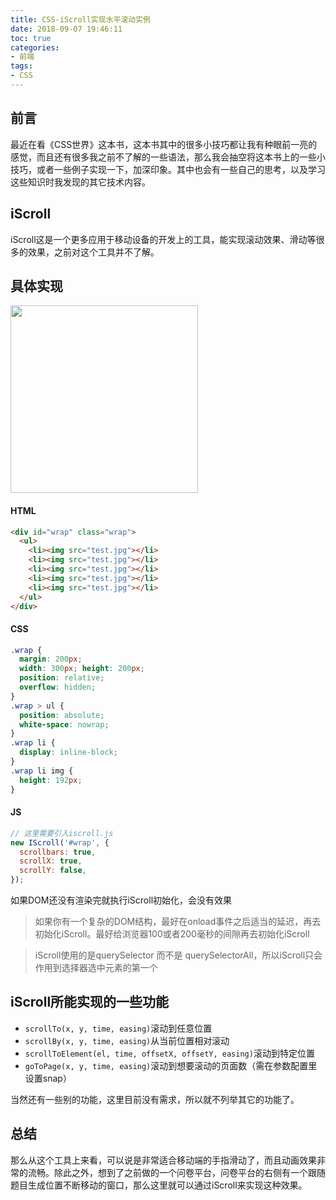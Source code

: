 ```yaml
---
title: CSS-iScroll实现水平滚动实例
date: 2018-09-07 19:46:11
toc: true
categories:
- 前端
tags:
- CSS
---
```


## 前言

最近在看《CSS世界》这本书，这本书其中的很多小技巧都让我有种眼前一亮的感觉，而且还有很多我之前不了解的一些语法，那么我会抽空将这本书上的一些小技巧，或者一些例子实现一下，加深印象。其中也会有一些自己的思考，以及学习这些知识时我发现的其它技术内容。

<!--more-->

## iScroll

iScroll这是一个更多应用于移动设备的开发上的工具，能实现滚动效果、滑动等很多的效果，之前对这个工具并不了解。

## 具体实现

<img src="https://file-1305436646.file.myqcloud.com/blog/2018-9-7/demo.jpg" height="300px">

#### HTML

```html
<div id="wrap" class="wrap">
  <ul>
    <li><img src="test.jpg"></li>
    <li><img src="test.jpg"></li>
    <li><img src="test.jpg"></li>
    <li><img src="test.jpg"></li>
    <li><img src="test.jpg"></li>
  </ul>
</div>
```

#### CSS

```css
.wrap {
  margin: 200px;
  width: 300px; height: 200px;
  position: relative;
  overflow: hidden;
}
.wrap > ul {
  position: absolute;
  white-space: nowrap;
}
.wrap li {
  display: inline-block;
}
.wrap li img {
  height: 192px;
}
```
#### JS

```js
// 这里需要引入iscroll.js
new IScroll('#wrap', {
  scrollbars: true,
  scrollX: true,
  scrollY: false,
});
```
如果DOM还没有渲染完就执行iScroll初始化，会没有效果

> 如果你有一个复杂的DOM结构，最好在onload事件之后适当的延迟，再去初始化iScroll。最好给浏览器100或者200毫秒的间隙再去初始化iScroll

> iScroll使用的是querySelector 而不是 querySelectorAll，所以iScroll只会作用到选择器选中元素的第一个

## iScroll所能实现的一些功能

* `scrollTo(x, y, time, easing)`滚动到任意位置
* `scrollBy(x, y, time, easing)`从当前位置相对滚动
* `scrollToElement(el, time, offsetX, offsetY, easing)`滚动到特定位置
* `goToPage(x, y, time, easing)`滚动到想要滚动的页面数（需在参数配置里设置snap）

当然还有一些别的功能，这里目前没有需求，所以就不列举其它的功能了。

## 总结

那么从这个工具上来看，可以说是非常适合移动端的手指滑动了，而且动画效果非常的流畅。除此之外，想到了之前做的一个问卷平台，问卷平台的右侧有一个跟随题目生成位置不断移动的窗口，那么这里就可以通过iScroll来实现这种效果。


